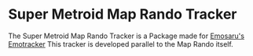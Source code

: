 # Super Metroid Map Rando Tracker

The Super Metroid Map Rando Tracker is a Package made for <a href="https://emotracker.net">Emosaru's Emotracker</a>
This tracker is developed parallel to the Map Rando itself.
